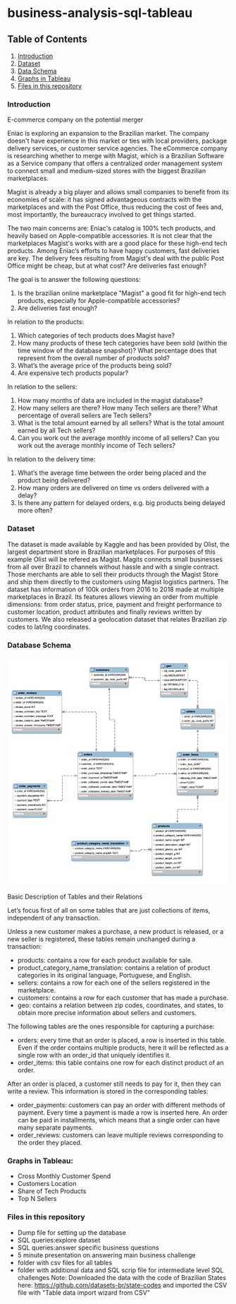 # business-analysis-sql-tableau

## Table of Contents

1. [Introduction](#introduction)
2. [Dataset](#dataset)
3. [Data Schema](#Dataschema)
4. [Graphs in Tableau](#graphsintableau)
5. [Files in this repository](#filesinthisrepository)

### Introduction
E-commerce company on the potential merger 

Eniac is exploring an expansion to the Brazilian market. The company doesn't have experience in this market or ties with local providers, package delivery services, or customer service agencies. 
The eCommerce company is researching whether to merge with Magist, which is a Brazilian Software as a Service company that offers a centralized order management system to connect small and medium-sized stores with the biggest Brazilian marketplaces. 

Magist is already a big player and allows small companies to benefit from its economies of scale: it has signed advantageous contracts with the marketplaces and with the Post Office, thus reducing the cost of fees and, most importantly, the bureaucracy involved to get things started.

The two main concerns are:
Eniac's catalog is 100% tech products, and heavily based on Apple-compatible accessories. It is not clear that the marketplaces Magist's works with are a good place for these high-end tech products.
Among Eniac’s efforts to have happy customers, fast deliveries are key. The delivery fees resulting from Magist's deal with the public Post Office might be cheap, but at what cost? Are deliveries fast enough? 

The goal is to answer the following questions:
  1. Is the brazilian online marketplace "Magist" a good fit for high-end tech products, especially for Apple-compatible accessories?
  2. Are deliveries fast enough?

In relation to the products:

  1. Which categories of tech products does Magist have?
  2. How many products of these tech categories have been sold (within the time window of the database snapshot)? What percentage does that represent from the overall number of products sold?
  3. What’s the average price of the products being sold?
  4. Are expensive tech products popular?

In relation to the sellers:

  1. How many months of data are included in the magist database?
  2. How many sellers are there? How many Tech sellers are there? What percentage of overall sellers are Tech sellers?
  3. What is the total amount earned by all sellers? What is the total amount earned by all Tech sellers?
  4. Can you work out the average monthly income of all sellers? Can you work out the average monthly income of Tech sellers?

In relation to the delivery time:

  1. What’s the average time between the order being placed and the product being delivered?
  2. How many orders are delivered on time vs orders delivered with a delay?
  3. Is there any pattern for delayed orders, e.g. big products being delayed more often?

### Dataset
The dataset is made available by Kaggle and has been provided by Olist, the largest department store in Brazilian marketplaces. For purposes of this example Olist will be refered as Magist.
Magits connects small businesses from all over Brazil to channels without hassle and with a single contract. 
Those merchants are able to sell their products through the Magist Store and ship them directly to the customers using Magist logistics partners. 
The dataset has information of 100k orders from 2016 to 2018 made at multiple marketplaces in Brazil.
Its features allows viewing an order from multiple dimensions: from order status, price, payment and freight performance to customer location, product attributes and finally reviews written by customers. We also released a geolocation dataset that relates Brazilian zip codes to lat/lng coordinates.

### Database Schema
![Magist Database schema](https://github.com/lauraborel/business-analysis-sql-tableau/blob/main/EER_Magist.png)

Basic Description of Tables and their Relations

Let’s focus first of all on some tables that are just collections of items, independent of any transaction.

Unless a new customer makes a purchase, a new product is released, or a new seller is registered, these tables remain unchanged during a transaction:

* products: contains a row for each product available for sale.
* product_category_name_translation: contains a relation of product categories in its original language, Portuguese, and English.
* sellers: contains a row for each one of the sellers registered in the marketplace.
* customers:  contains a row for each customer that has made a purchase.
* geo: contains a relation between zip codes, coordinates, and states, to obtain more precise information about sellers and customers.

The following tables are the ones responsible for capturing a purchase:
* orders: every time that an order is placed, a row is inserted in this table. Even if the order contains multiple products, here it will be reflected as a single row with an order_id that uniquely identifies it.
* order_items: this table contains one row for each distinct product of an order.

After an order is placed, a customer still needs to pay for it, then they can write a review. This information is stored in the corresponding tables:

* order_payments: customers can pay an order with different methods of payment. Every time a payment is made a row is inserted here. An order can be paid in installments, which means that a single order can have many separate payments.
* order_reviews: customers can leave multiple reviews corresponding to the order they placed.

### Graphs in Tableau:
* Cross Monthly Customer Spend
* Customers Location
* Share of Tech Products
* Top N Sellers

### Files in this repository
* Dump file for setting up the database
* SQL queries:explore dataset
* SQL queries:answer specific business questions
* 5 minute presentation on answering main business challenge
* folder with csv files for all tables
* folder with additional data and SQL scrip file for intermediate level SQL challenges
Note: Downloaded the data with the code of Brazilian States here: https://github.com/datasets-br/state-codes and imported the CSV file with "Table data import wizard from CSV"
